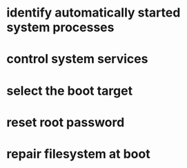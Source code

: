 # identify automatically started system processes
# control system services
# select the boot target
# reset root password
# repair filesystem at boot
